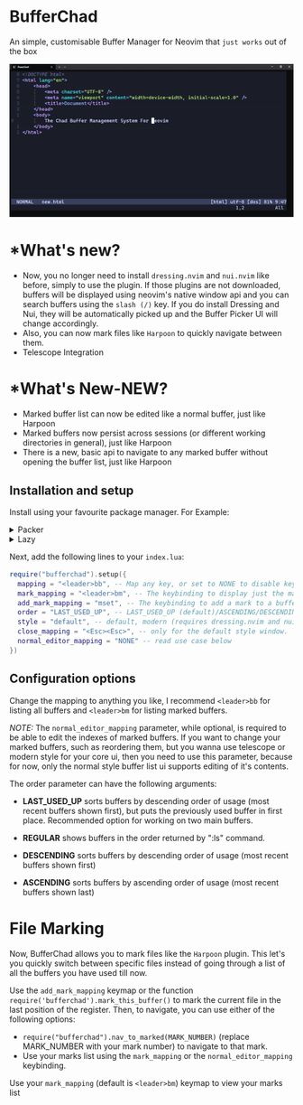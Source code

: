 # BufferChad

An simple, customisable Buffer Manager for Neovim that `just works` out of the box

![App Screenshot](https://github.com/mrquantumcodes/bufferchad.nvim/blob/main/demo.gif)

# *What's new?
* Now, you no longer need to install `dressing.nvim` and `nui.nvim` like before, simply to use the plugin. If those plugins are not downloaded, buffers will be displayed using neovim's native window api and you can search buffers using the `slash (/)` key. If you do install Dressing and Nui, they will be automatically picked up and the Buffer Picker UI will change accordingly.
* Also, you can now mark files like `Harpoon` to quickly navigate between them.
* Telescope Integration

# *What's New-NEW?
* Marked buffer list can now be edited like a normal buffer, just like Harpoon
* Marked buffers now persist across sessions (or different working directories in general), just like Harpoon
* There is a new, basic api to navigate to any marked buffer without opening the buffer list, just like Harpoon

## Installation and setup

Install using your favourite package manager. For Example:

<details>
<summary>
    Packer
</summary>

```lua
use {
    "mrquantumcodes/bufferchad.nvim",

    -- uncomment if you want fuzzy search with telescope and a modern ui

    -- requires = {
    --    {"nvim-lua/plenary.nvim"},
    --    {"MunifTanjim/nui.nvim"},
    --    {"stevearc/dressing.nvim"},
    --    {"nvim-telescope/telescope.nvim"} -- needed for fuzzy search, but should work fine even without it
    -- }
}
```
</details>

<details>
<summary>
    Lazy
</summary>

```lua
{
    "mrquantumcodes/bufferchad.nvim",

    -- uncomment if you want fuzzy search with telescope and a modern ui

    -- dependencies = {
    --    {"nvim-lua/plenary.nvim"},
    --    {"MunifTanjim/nui.nvim"},
    --    {"stevearc/dressing.nvim"},
    --    {"nvim-telescope/telescope.nvim"} -- needed for fuzzy search, but should work fine even without it
    -- }
}
```
</details>

Next, add the following lines to your `index.lua`:

```lua
require("bufferchad").setup({
  mapping = "<leader>bb", -- Map any key, or set to NONE to disable key mapping
  mark_mapping = "<leader>bm", -- The keybinding to display just the marked buffers
  add_mark_mapping = "mset", -- The keybinding to add a mark to a buffer
  order = "LAST_USED_UP", -- LAST_USED_UP (default)/ASCENDING/DESCENDING/REGULAR
  style = "default", -- default, modern (requires dressing.nvim and nui.nvim), telescope (requires telescope.nvim)
  close_mapping = "<Esc><Esc>", -- only for the default style window. 
  normal_editor_mapping = "NONE" -- read use case below
})
```

## Configuration options

Change the mapping to anything you like, I recommend `<leader>bb` for listing all buffers and `<leader>bm` for listing marked buffers.

*NOTE:* The `normal_editor_mapping` parameter, while optional, is required to be able to edit the indexes of marked buffers. If you want to change your marked buffers, such as reordering them, but you wanna use telescope or modern style for your core ui, then you need to use this parameter, because for now, only the normal style buffer list ui supports editing of it's contents.

The order parameter can have the following arguments:

* **LAST_USED_UP** sorts buffers by descending order of usage (most recent buffers shown first), but puts the previously used buffer in first place. Recommended option for working on two main buffers.

* **REGULAR** shows buffers in the order returned by ":ls" command.

* **DESCENDING** sorts buffers by descending order of usage (most recent buffers shown first)

* **ASCENDING** sorts buffers by ascending order of usage (most recent buffers shown last)

# File Marking

Now, BufferChad allows you to mark files like the `Harpoon` plugin. This let's you quickly switch between specific files instead of going through a list of all the buffers you have used till now.

Use the `add_mark_mapping` keymap or the function `require('bufferchad').mark_this_buffer()` to mark the current file in the last position of the register. Then, to navigate, you can use either of the following options:
* `require("bufferchad").nav_to_marked(MARK_NUMBER)` (replace MARK_NUMBER with your mark number) to navigate to that mark.
* Use your marks list using the `mark_mapping` or the `normal_editor_mapping` keybinding.

Use your `mark_mapping` (default is `<leader>bm`) keymap to view your marks list
